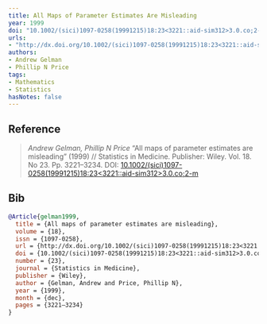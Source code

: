 ```yaml
---
title: All Maps of Parameter Estimates Are Misleading
year: 1999
doi: "10.1002/(sici)1097-0258(19991215)18:23<3221::aid-sim312>3.0.co;2-m"
urls:
- "http://dx.doi.org/10.1002/(sici)1097-0258(19991215)18:23<3221::aid-sim312>3.0.co;2-m"
authors:
- Andrew Gelman
- Phillip N Price
tags:
- Mathematics
- Statistics
hasNotes: false
---
```


## Reference

> <i>Andrew Gelman, Phillip N Price</i> “All maps of parameter estimates are misleading” (1999) // Statistics in Medicine. Publisher: Wiley. Vol.&nbsp;18. No&nbsp;23. Pp.&nbsp;3221–3234. DOI:&nbsp;<a href='https://doi.org/10.1002/(sici)1097-0258(19991215)18:23<3221::aid-sim312>3.0.co;2-m'>10.1002/(sici)1097-0258(19991215)18:23<3221::aid-sim312>3.0.co;2-m</a>

## Bib

```bib
@Article{gelman1999,
  title = {All maps of parameter estimates are misleading},
  volume = {18},
  issn = {1097-0258},
  url = {http://dx.doi.org/10.1002/(sici)1097-0258(19991215)18:23<3221::aid-sim312>3.0.co;2-m},
  doi = {10.1002/(sici)1097-0258(19991215)18:23<3221::aid-sim312>3.0.co;2-m},
  number = {23},
  journal = {Statistics in Medicine},
  publisher = {Wiley},
  author = {Gelman, Andrew and Price, Phillip N},
  year = {1999},
  month = {dec},
  pages = {3221–3234}
}
```
